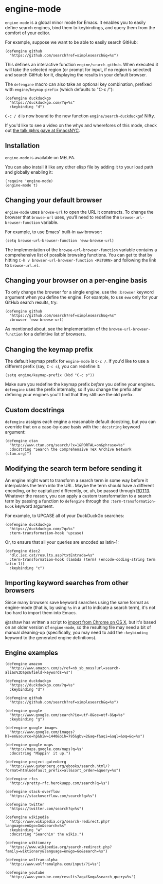 # engine-mode

`engine-mode` is a global minor mode for Emacs. It enables you to
easily define search engines, bind them to keybindings, and query them
from the comfort of your editor.

For example, suppose we want to be able to easily search GitHub:

```emacs
(defengine github
  "https://github.com/search?ref=simplesearch&q=%s")
```

This defines an interactive function `engine/search-github`. When
executed it will take the selected region (or prompt for input, if no
region is selected) and search GitHub for it, displaying the results
in your default browser.

The `defengine` macro can also take an optional key combination,
prefixed with `engine/keymap-prefix` (which defaults to "C-c /"):

```emacs
(defengine duckduckgo
  "https://duckduckgo.com/?q=%s"
  :keybinding "d")
```

`C-c / d` is now bound to the new function `engine/search-duckduckgo`!
Nifty.

If you'd like to see a video on the whys and wherefores of this mode,
check out [the talk @hrs gave at EmacsNYC].

## Installation

`engine-mode` is available on MELPA.

You can also install it like any other elisp file by adding it to your
load path and globally enabling it:

```emacs
(require 'engine-mode)
(engine-mode t)
```

## Changing your default browser

`engine-mode` uses `browse-url` to open the URL it constructs. To
change the browser that `browse-url` uses, you'll need to redefine
the `browse-url-browser-function` variable.

For example, to use Emacs' built-in `eww` browser:

```emacs
(setq browse-url-browser-function 'eww-browse-url)
```

The implementation of the `browse-url-browser-function` variable
contains a comprehensive list of possible browsing functions. You can
get to that by hitting `C-h v browser-url-browser-function <RETURN>`
and following the link to `browse-url.el`.

## Changing your browser on a per-engine basis

To only change the browser for a single engine, use the `:browser`
keyword argument when you define the engine. For example, to use `eww`
only for your GitHub search results, try:

```emacs
(defengine github
  "https://github.com/search?ref=simplesearch&q=%s"
  :browser 'eww-browse-url)
```

As mentioned about, see the implementation of the
`browse-url-browser-function` for a definitive list of browsers.

## Changing the keymap prefix

The default keymap prefix for `engine-mode` is `C-c /`. If you'd like
to use a different prefix (say, `C-c s`), you can redefine it:

```emacs
(setq engine/keymap-prefix (kbd "C-c s"))
```

Make sure you redefine the keymap prefix *before* you define your
engines. `defengine` uses the prefix internally, so if you change the
prefix after defining your engines you'll find that they still use the
old prefix.

## Custom docstrings

`defengine` assigns each engine a reasonable default docstring, but
you can override that on a case-by-case basis with the `:docstring`
keyword argument:

```emacs
(defengine ctan
  "http://www.ctan.org/search/?x=1&PORTAL=on&phrase=%s"
  :docstring "Search the Comprehensive TeX Archive Network (ctan.org)")
```

## Modifying the search term before sending it

An engine might want to transform a search term in some way before it
interpolates the term into the URL. Maybe the term should have a
different encoding, or be capitalized differently, or, uh, be passed
through [ROT13]. Whatever the reason, you can apply a custom
transformation to a search term by passing a function to `defengine`
through the `:term-transformation-hook` keyword argument.

For example, to UPCASE all of your DuckDuckGo searches:

```emacs
(defengine duckduckgo
  "https://duckduckgo.com/?q=%s"
  :term-transformation-hook 'upcase)
```

Or, to ensure that all your queries are encoded as latin-1:

```emacs
(defengine diec2
  "dlc.iec.cat/results.asp?txtEntrada=%s"
  :term-transformation-hook (lambda (term) (encode-coding-string term latin-1))
  :keybinding "c")
```

## Importing keyword searches from other browsers

Since many browsers save keyword searches using the same format as
engine-mode (that is, by using `%s` in a url to indicate a search
term), it's not too hard to import them into Emacs.

@sshaw has written a script to [import from Chrome on OS X], but it's
based on an older version of `engine-mode`, so the resulting file may
need a bit of manual cleaning-up (specifically, you may need to add
the `:keybinding` keyword to the generated engine definitions).

## Engine examples

```emacs
(defengine amazon
  "http://www.amazon.com/s/ref=nb_sb_noss?url=search-alias%3Daps&field-keywords=%s")

(defengine duckduckgo
  "https://duckduckgo.com/?q=%s"
  :keybinding "d")

(defengine github
  "https://github.com/search?ref=simplesearch&q=%s")

(defengine google
  "http://www.google.com/search?ie=utf-8&oe=utf-8&q=%s"
  :keybinding "g")

(defengine google-images
  "http://www.google.com/images?hl=en&source=hp&biw=1440&bih=795&gbv=2&aq=f&aqi=&aql=&oq=&q=%s")

(defengine google-maps
  "http://maps.google.com/maps?q=%s"
  :docstring "Mappin' it up.")

(defengine project-gutenberg
  "http://www.gutenberg.org/ebooks/search.html/?format=html&default_prefix=all&sort_order=&query=%s")

(defengine rfcs
  "http://pretty-rfc.herokuapp.com/search?q=%s")

(defengine stack-overflow
  "https://stackoverflow.com/search?q=%s")

(defengine twitter
  "https://twitter.com/search?q=%s")

(defengine wikipedia
  "http://www.wikipedia.org/search-redirect.php?language=en&go=Go&search=%s"
  :keybinding "w"
  :docstring "Searchin' the wikis.")

(defengine wiktionary
  "https://www.wikipedia.org/search-redirect.php?family=wiktionary&language=en&go=Go&search=%s")

(defengine wolfram-alpha
  "http://www.wolframalpha.com/input/?i=%s")

(defengine youtube
  "http://www.youtube.com/results?aq=f&oq=&search_query=%s")
```

[the talk @hrs gave at EmacsNYC]: https://www.youtube.com/watch?v=MBhJBMYfWUo
[ROT13]: https://en.wikipedia.org/wiki/ROT13
[import from Chrome on OS X]: https://gist.github.com/sshaw/9b635eabde582ebec442
